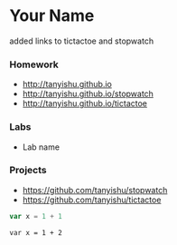 # Your Name
added links to tictactoe and stopwatch

### Homework
* http://tanyishu.github.io
* http://tanyishu.github.io/stopwatch
* http://tanyishu.github.io/tictactoe


### Labs
* Lab name

### Projects
* https://github.com/tanyishu/stopwatch
* https://github.com/tanyishu/tictactoe


``` Javascript
var x = 1 + 1
```

```
var x = 1 + 2
```
